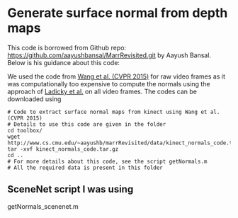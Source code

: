 # Generate surface normal from depth maps

This code is borrowed from Github repo: https://github.com/aayushbansal/MarrRevisited.git by Aayush Bansal. Below is his guidance about this code:

We used the code from [Wang et al. (CVPR 2015)](http://www.cs.cmu.edu/~xiaolonw/deep3d.html) for raw video frames as it was computationally too expensive to compute the normals using the approach of [Ladicky et al.](https://www.inf.ethz.ch/personal/ladickyl/normals_eccv14.pdf) on all video frames. The codes can be downloaded using
   ```make
   # Code to extract surface normal maps from kinect using Wang et al. (CVPR 2015)
   # Details to use this code are given in the folder
   cd toolbox/
   wget http://www.cs.cmu.edu/~aayushb/marrRevisited/data/kinect_normals_code.tar.gz
   tar -xvf kinect_normals_code.tar.gz
   cd ..
   # For more details about this code, see the script getNormals.m
   # All the required data is present in this folder
   ```

## SceneNet script I was using
getNormals_scenenet.m
